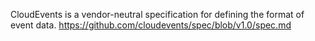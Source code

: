 

CloudEvents is a vendor-neutral specification for defining the format of event data.
https://github.com/cloudevents/spec/blob/v1.0/spec.md
